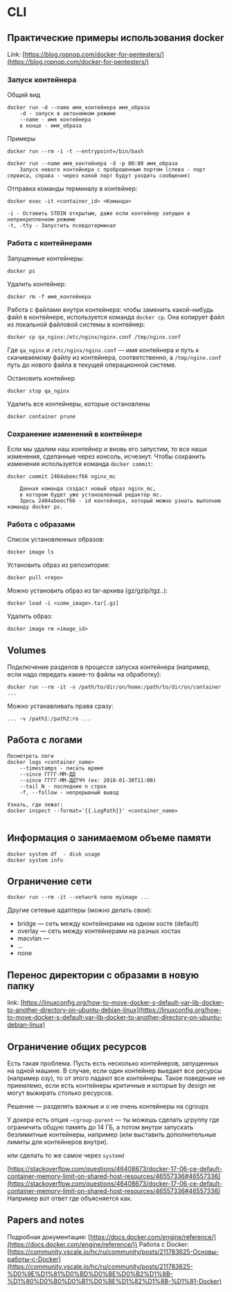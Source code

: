 # CLI

## Практические примеры использования docker

Link: [https://blog.ropnop.com/docker-for-pentesters/](https://blog.ropnop.com/docker-for-pentesters/)

### Запуск контейнера

Общий вид

```
docker run -d --name имя_контейнера имя_образа
    -d - запуск в автономном режиме
    --name - имя контейнера
    в конце - имя_образа
```

Примеры

```
docker run --rm -i -t --entrypoint=/bin/bash

docker run --name имя_контейнера -d -p 80:80 имя_образа
    Запуск нового контейнера с проброшенным портом (слева - порт сервиса, справа - через какой порт будут уходить сообщения)

```

Отправка команды терминалу в контейнер:

```
docker exec -it <container_id> <Команда>

-i - Оставить STDIN открытым, даже если контейнер запущен в неприкрепленном режиме
-t, -tty - Запустить псевдотерминал
```

### Работа с контейнерами

Запущенные контейнеры:

```
docker ps
```

Удалить контейнер:

```
docker rm -f имя_контейнера
```

Работа с файлами внутри контейнера: чтобы заменить какой-нибудь файл в контейнере, используется команда `docker cp`. Она копирует файл из локальной файловой системы в контейнер:

```
docker cp qa_nginx:/etc/nginx/nginx.conf /tmp/nginx.conf
```

Где `qa_nginx` и `/etc/nginx/nginx.conf` — имя контейнера и путь к скачиваемому файлу из контейнера, соответственно, а `/tmp/nginx.conf` путь до нового файла в текущей операционной системе.

Остановить контейнер

```
docker stop qa_nginx
```

Удалить все контейнеры, которые остановлены

```
docker container prune
```

### Сохранение изменений в контейнере

Если мы удалим наш контейнер и вновь его запустим, то все наши изменения, сделанные через консоль, исчезнут. Чтобы сохранить изменения используется команда `docker commit`:

```
docker commit 2404abeecf66 nginx_mc

    Данная команда создаст новый образ nginx_mc, 
    в котором будет уже установленный редактор mc. 
    Здесь 2404abeecf66 - id контейнера, который можно узнать выполнив команду docker ps.
```

### Работа с образами

Список установленных образов:

```
docker image ls
```

Установить образ из репозитория:

```
docker pull <repo>
```

Можно установить образ из tar-архива (gz/gzip/tgz..):

```
docker load -i <some_image>.tar[.gz]
```

Удалить образ:

```
docker image rm <image_id>
```

## Volumes

Подключение разделов в процессе запуска контейнера (например, если надо передать какие-то файлы на обработку):

```
docker run --rm -it -v /path/to/dir/on/home:/path/to/dir/on/container ...
```

Можно устанавливать права сразу:

```
... -v /path1:/path2:ro ...
```

## Работа с логами

```
Посмотреть логи
docker logs <container_name> 
    --timestamps - писать время
    --since ГГГГ-ММ-ДД
    --since ГГГГ-ММ-ДДТЧЧ (ex: 2018-01-30Т11:00)
    --tail N - последние n строк
    -f, --follow - непрерывный вывод

Узнать, где лежат:
docker inspect --format='{{.LogPath}}' <container_name>
    

```

## Информация о занимаемом объеме памяти

```
docker system df  - disk usage
docker system info
```

## Ограничение сети

```
docker run --rm -it --network none myimage ...
```

Другие сетевые адаптеры (можно делать свои):

* bridge — сеть между контейнерами на одном хосте (default)
* overlay — сеть между контейнерами на разных хостах
* macvlan —&#x20;
* ...
* none

## Перенос директории с образами в новую папку

link: [https://linuxconfig.org/how-to-move-docker-s-default-var-lib-docker-to-another-directory-on-ubuntu-debian-linux](https://linuxconfig.org/how-to-move-docker-s-default-var-lib-docker-to-another-directory-on-ubuntu-debian-linux)

## Ограничение общих ресурсов

Есть такая проблема. Пусть есть несколько контейнеров, запущенных на одной машине. В случае, если один контейнер выедает все ресурсы (например озу), то от этого падают все контейнеры. Такое поведение не приемлемо, если есть контейнеры критичные и которые by design не могут выжирать столько ресурсов.&#x20;

Решение — разделять важные и о не очень контейнеры на cgroups

У докера есть опция `—cgroup-parent` — ты можешь сделать цгруппу где ограничить общую память до 14 ГБ, а потом внутри запускать безлимитные контейнеры, например (или выставить дополнительные лимиты для контейнеров внутри).

или сделать то же самое через `systemd`

[https://stackoverflow.com/questions/46408673/docker-17-06-ce-default-container-memory-limit-on-shared-host-resources/46557336#46557336](https://stackoverflow.com/questions/46408673/docker-17-06-ce-default-container-memory-limit-on-shared-host-resources/46557336#46557336) Например вот ответ где объясняется как.

## Papers and notes

Подробная документация: [https://docs.docker.com/engine/reference/](https://docs.docker.com/engine/reference/)\
Работа с Docker: [https://community.vscale.io/hc/ru/community/posts/211783625-Основы-работы-с-Docker](https://community.vscale.io/hc/ru/community/posts/211783625-%D0%9E%D1%81%D0%BD%D0%BE%D0%B2%D1%8B-%D1%80%D0%B0%D0%B1%D0%BE%D1%82%D1%8B-%D1%81-Docker)
